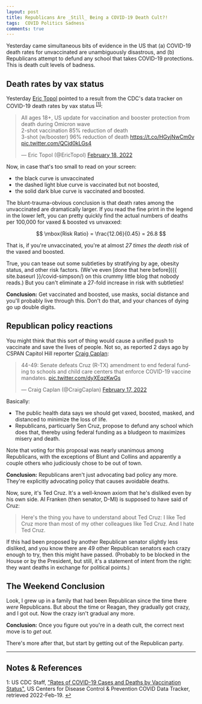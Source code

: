 ```yaml
---
layout: post
title: Republicans Are _Still_ Being a COVID-19 Death Cult?!  
tags:  COVID Politics Sadness
comments: true
---
```


Yesterday came simultaneous bits of evidence in the US that (a) COVID-19 death rates for
unvaccinated are unambiguously disastrous, and (b) Republicans attempt to defund any
school that takes COVID-19 protections.  This is death cult levels of badness.  


## Death rates by vax status  

Yesterday [Eric Topol](https://drerictopol.com/) pointed to a result from the CDC's data
tracker on COVID-19 death rates by vax status <sup id="fn1a">[[1]](#fn1)</sup>:  

<blockquote class="twitter-tweet">
  <p lang="en" dir="ltr">
    All ages 18+, US update for vaccination and booster protection from death during Omicron wave<br>
    2-shot vaccination 85% reduction of death<br>
    3-shot (w/booster) 96% reduction of death
    <a href="https://t.co/HGyjNwCm0v">https://t.co/HGyjNwCm0v</a> 
    <a href="https://t.co/QCjd0kLGs4">pic.twitter.com/QCjd0kLGs4</a> 
  </p>&mdash; Eric Topol (@EricTopol) <a href="https://twitter.com/EricTopol/status/1494774855614357508?ref_src=twsrc%5Etfw">February 18, 2022</a>
</blockquote>
<script async src="https://platform.twitter.com/widgets.js"></script>

Now, in case that's too small to read on your screen:  
- the black curve is unvaccinated
- the dashed light blue curve is vaccinated but not boosted,
- the solid dark blue curve is vaccinated and boosted.  

The blunt-trauma-obvious conclusion is that death rates among the unvaccinated are
dramatically larger.  If you read the fine print in the legend in the lower left, you can
pretty quickly find the actual numbers of deaths per 100,000 for vaxed &amp; boosted vs unvaxxed:  

$$
\mbox{Risk Ratio} = \frac{12.06}{0.45} = 26.8
$$

That is, if you're unvaccinated, you're at almost _27 times the death risk_ of the vaxed and
boosted.  

True, you can tease out some subtleties by stratifying by age, obesity status, and other
risk factors.  (We've even [done that here before]({{ site.baseurl }}/covid-simpson/) on
this crummy little blog that nobody reads.) But you can't eliminate a 27-fold increase in
risk with subtleties!   

__Conclusion:__ Get vaccinated and boosted, use masks, social distance and you'll probably
live through this.  Don't do that, and your chances of dying go up double digits.  


## Republican policy reactions  

You might think that this sort of thing would cause a unified push to vaccinate and save
the lives of people.  Not so, as reported 2 days ago by CSPAN Capitol Hill reporter 
[Craig Caplan](https://www.linkedin.com/in/craig-caplan-405679/):  

<blockquote class="twitter-tweet">
  <p lang="en" dir="ltr">
    44-49: Senate defeats Cruz (R-TX) amendment to end federal funding to schools and
    child care centers that enforce COVID-19 vaccine mandates. 
    <a href="https://t.co/dyXEqzKwGs">pic.twitter.com/dyXEqzKwGs</a> 
  </p>&mdash; Craig Caplan (@CraigCaplan) <a href="https://twitter.com/CraigCaplan/status/1494449849130962946?ref_src=twsrc%5Etfw">February 17, 2022</a>
</blockquote>
<script async src="https://platform.twitter.com/widgets.js"></script>

Basically:  
- The public health data says we should get vaxed, boosted, masked, and distanced to
  minimize the loss of life.  
- Republicans, particuarly Sen Cruz, propose to defund any school which does that, thereby
  using federal funding as a bludgeon to maximizes misery and death.  
  
Note that voting for this proposal was nearly unanimous among Republicans, with the
exceptions of Blunt and Collins and apparently a couple others who judiciously chose to be
out of town.  

__Conclusion:__ Republicans aren't just advocating bad policy any more.  They're
explicitly advocating policy that causes avoidable deaths.  

Now, sure, it's Ted Cruz.  It's a well-known axiom that he's disliked even by his own
side.  Al Franken (then senator, D-MI) is supposed to have said of Cruz:  

> Here's the thing you have to understand about Ted Cruz: I like Ted Cruz more than most
> of my other colleagues like Ted Cruz.  And I hate Ted Cruz.  

If this had been proposed by another Republican senator slightly less disliked, and you
know there are 49 other Republican senators each crazy enough to try, then this might have
passed.  (Probably to be blocked in the House or by the President, but still, it's a
statement of intent from the right: they want deaths in exchange for political points.)  

## The Weekend Conclusion  

Look, I grew up in a family that had been Republican since the time there _were_
Republicans.  But about the time or Reagan, they gradually got crazy, and I got out.  Now
the crazy isn't gradual any more.  

__Conclusion:__ Once you figure out you're in a death cult, the correct next move is to
_get out._  

There's more after that, but start by getting out of the Republican party.  

---

## Notes &amp; References  

<!--
<sup id="fn1a">[[1]](#fn1)</sup>

<a id="fn1">1</a>: ***, ["***"](***), *** [↩](#fn1a)  

<a href="{{ site.baseurl }}/images/***"><img src="{{ site.baseurl }}/images/***" width="400" height="***" alt="***" title="***" style="float: right; margin: 3px 3px 3px 3px; border: 1px solid #000000;"></a>

<iframe width="400" height="224" src="***" allow="accelerometer; encrypted-media; gyroscope; picture-in-picture" allowfullscreen style="float: right; margin: 3px 3px 3px 3px; border: 1px solid #000000;"></iframe>
-->

<a id="fn1">1</a>: US CDC Staff, ["Rates of COVID-19 Cases and Deaths by Vaccination Status"](https://covid.cdc.gov/covid-data-tracker/#rates-by-vaccine-status), US Centers for Disease Control &amp; Prevention COVID Data Tracker, retrieved 2022-Feb-19. [↩](#fn1a)  
